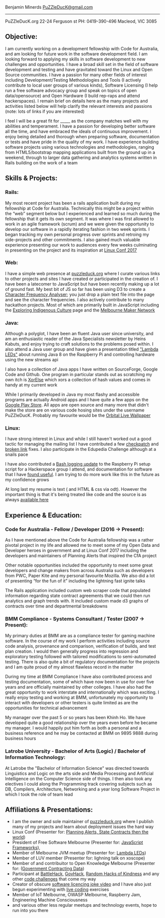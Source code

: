 <link href="https://fonts.googleapis.com/css?family=Inconsolata" rel="stylesheet">

 Benjamin Minerds   PuZZleDucK@gmail.com
------------------ ----------------------
  PuZZleDucK.org    22-24 Ferguson st
 PH: 0419-390-496   Macleod, VIC 3085

## Objective:
<p class="small">
I am currently working on a development fellowship with Code for Australia, and am looking for future work in the software development field. I am looking forward to applying my skills in software development to new challenges and opportunities.  I have a broad skill set in the field of software development and testing and have gravitated toward the Linux and Open Source communities.  I have a passion for many other fields of interest including Development/Testing Methodologies and Tools (I actively contribute to local user groups of various kinds), Software Licensing (I help run a free software advocacy group and speak on topics of open data/opensource) and Open Hardware (I build rep-raps and attend hackerspaces).  I remain brief on details here as the many projects and activities listed below will help clarify the relevant interests and passions (note: lots of links if you are interested)

</p>

I feel I will be a great fit for _____ as the company matches well with my abilities and temperament. I have a passion for developing better software all the time, and have embraced the ideals of continuous improvement. I enjoy being detailed and thorough when preparing software, documentation or tests and have pride in the quality of my work.  I have experience building software projects using various technologies and methodologies, ranging from HTML5/bootstrap mapping applications built from the ground up in a weekend, through to larger data gathering and analytics systems written in Rails building on the work of a team


## Skills & Projects:

### Rails:

My most recent project has been a rails application built during my fellowship at Code for Australia. Technically this might be a project within the “web” segment below but I experienced and learned so much during the fellowship that it gets its own segment. It was where I was first allowed to work in an agile framework (scrum) and we were given the opportunity to develop our software in a rapidly iterating fashion in two week sprints. I began tracking my own personal progress over sprints and retroing my side-projects and other commitments. I also gained much valuable experience presenting our work to audiences every few weeks culminating in presenting on the project and its inspiration at [Linux Conf 2017](https://www.youtube.com/watch?v=qn5qyZksrSc&feature=youtu.be)

### Web:
I have a simple web presence at [puzzleduck.org](http://puzzleduck.org/) where I curate various links to other projects and sites I have created or participated in the creation of.  I have been a latecomer to JavaScript but have been recently making up a lot of ground fast.  My best bit of JS so far has been using D3 to create a [Character Frequency Analyser](http://puzzleduck.org/HTML5/D3/character-frequency/CharacterFrequency.html); you just drop a plain text file into the page and see the character frequencies.  I also actively contribute to many hackathon projects. Most of which are primarily built in JavaScript including the [Exploring Indigenous Culture](https://hackerspace.govhack.org/content/exploring-indigenous-culture) page and the [Melbourne Maker Network](https://rhokaustralia.github.io/melb-maker-map/index.html)

### Java:

Although a polyglot, I have been an fluent Java user since university, and am an enthusiastic reader of the Java Specialists newsletter by Heins Kabuts, and enjoy trying to craft solutions to the problems posed within. I also attend a Java user group and have given a presentation titled ["Lambda LEDs"](http://puzzleduck.org/DevAdventures/da08.html) about running Java 8 on the Raspberry Pi and controlling hardware using the new streams api

I also have a collection of Java apps I have written on SourceForge, Google Code and Github. One program in particular stands out as scratching my own itch is [XorElse](https://github.com/PuZZleDucK/XorElse) which xors a collection of hash values and comes in handy at my current work

While I primarily developed in Java my most flashy and accessible programs are actually Android apps and I have quite a few apps on the [Google Play Store](https://play.google.com/store/apps/developer?id=PuZZleDucK+Industries.). All apps are open source and many more that didn't make the store are on various code hosing sites under the username PuZZleDucK. Probably my favourite would be the [Orbital Live Wallpaper](https://github.com/PuZZleDucK/Orbital-Live-Wallpaper)

### Linux:

I have  strong interest in Linux and while I still haven't worked out a good tactic for managing the mailing list I have contributed a few [checkpatch](http://puzzleduck.org/Linux/linux03.html) and [broken link](http://puzzleduck.org/Linux/linux04.html) fixes. I also participate in the Edupedia Challenge although at a snails pace

I have also contributed a [Bash logging update](http://github.com/alecthegeek/CCHS_Raspian_for_IoT) to the Raspberry Pi setup script for a Hackerspace group I attend, and documentation for software that I have [found useful](https://github.com/KblCb/fddp). I am trying to do more work like this in the future as my confidence grows

At long last my resume is text (<ahem> and HTML & css via odt<ahem>). However the important thing is that it's being treated like code and the source is as always [available here](https://github.com/PuZZleDucK/Resume)


## Experience & Education:

### Code for Australia - Fellow / Developer (2016 -> Present):

As I have mentioned above the Code for Australia fellowship was a rather pivotal project in my life and allowed me to meet some of my Open Data and Developer heroes in government and at Linux Conf 2017 including the developers and maintainers of Planning Alerts that inspired the CfA project

Other notable opportunities included the opportunity to meet some great developers and change makers from across Australia such as developers from PWC, Paper Kite and my personal favourite Mozilla. We also did a lot of presenting “for the fun of it” including the lightning fast ignite talks

The Rails application included custom web scraper code that populated information regarding state contract agreements that we could then run analytics and graph trends with. It included custom made d3 graphs of contracts over time and departmental breakdowns

### BMM Compliance - Systems Consultant / Tester (2007 -> Present):

My primary duties at BMM are as a compliance tester for gaming machine software. In the course of my work I perform activities including source code analysis, provenance and comparison, verification of builds, and test plan creation. I would then generally progress into regression and exploratory testing followed with tailored modifications to semi-automated testing. There is also quite a bit of regulatory documentation for the projects and I am quite proud of my almost flawless record in the matter

During my time at BMM Compliance I have also contributed process and testing documentation, some of which have now been in use for over five years and are officially maintained by other colleges. I have also had the great opportunity to work interstate and internationally which was exciting. I really enjoy testing and working at BMM, unfortunately my opportunity to interact with developers or other testers is quite limited as are the opportunities for technical advancement

My manager over the past 5 or so years has been Khinh Ho. We have developed quite a good relationship over the years even before he became my manager. I would happily put him forth as both a personal and a business reference and he may be contacted at BMM on 9895 9888 during business hours


### Latrobe University - Bachelor of Arts (Logic) / Bachelor of Information Technology:

At Latrobe the "Bachelor of Information Science" was directed towards Linguistics and Logic on the arts side and Media Processing and Artificial Intelligence on the Computer Science side of things. I then also took any electives I could along the Programming track covering subjects such as DB, Compilers, Architecture, Networking and a year long Software Project in which I took the role of team lead


## Affiliations & Presentations:

- I am the owner and sole maintainer of [puzzleduck.org](http://www.puzzleduck.org) where I publish many of my projects and learn about deployment issues the hard way
- Linux Conf (Presenter for: [Planning Alerts, State Contracts then the world](https://www.youtube.com/watch?v=qn5qyZksrSc&feature=youtu.be))
- President of Free Software Melbourne (Presenter for: [JavaScript Frameworks](http://www.sturm.com.au/resources/fsm-2015-07-16.ogg)), 
- Member of Melbourne JVM meetup (Presenter for: [Lambda LEDs](https://www.youtube.com/watch?v=zthDp1kzQwI))
- Member of LUV member (Presenter for: lighning talk on xoscope)
- Member of and contribuitor to Open Knowledge Melbourne (Presenter for: ([Government Contracting Data](https://www.youtube.com/watch?v=ollXXTvfqrs))
- Participant at [BattleHack](http://twitter.com/braintree_dev/status/561716304819015682), [GovHack](https://hackerspace.govhack.org/content/exploring-indigenous-culture), [Random Hacks of Kindness](https://rhokaustralia.github.io/melb-maker-map/index.html) and any other [code challenges](http://code.google.com/p/visualise-melbourne-art-timeline/) that come my way
- Creator of obscure [software licencing joke video](http://youtube.com/watch?v=S5e7PjIB2lo) and I have also just begun experimenting with [live coding](https://www.youtube.com/watch?v=VnH3lirZMmY) exercises
- Member of IoT Melbourne, OWASP Melbourne, Raspberry Jam, Engineering Machine Consciousness
- and various other less regular meetups and technology events, hope to run into you there

